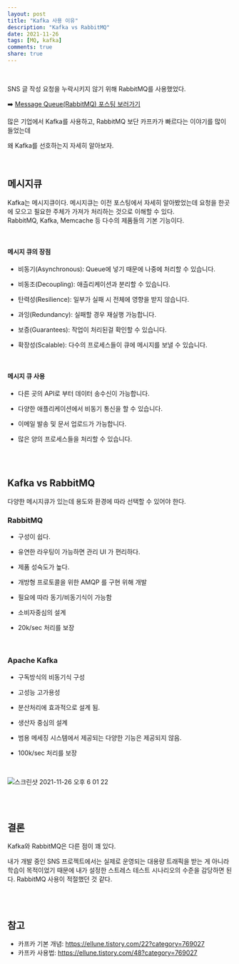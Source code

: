 ```yaml
---  
layout: post    
title: "Kafka 사용 이유"     
description: "Kafka vs RabbitMQ"     
date: 2021-11-26  
tags: [MQ, kafka]  
comments: true    
share: true
---    
```


<br />

SNS 글 작성 요청을 누락시키지 않기 위해 RabbitMQ를 사용했었다.   

➡️ [Message Queue(RabbitMQ) 포스팅 보러가기](https://hyerin6.github.io/2021-11-08/rabbitmq/)  


많은 기업에서 Kafka를 사용하고, RabbitMQ 보단 카프카가 빠르다는 이야기를 많이 들었는데   

왜 Kafka를 선호하는지 자세히 알아보자.   

<br />   

## 메시지큐   
Kafka는 메시지큐이다. 메시지큐는 이전 포스팅에서 자세히 알아봤었는데 요청을 한곳에 모으고 필요한 주체가 가져가 처리하는 것으로 이해할 수 있다.   
RabbitMQ, Kafka, Memcache 등 다수의 제품들의 기본 기능이다.   

<br />       

#### 메시지 큐의 장점 
- 비동기(Asynchronous): Queue에 넣기 때문에 나중에 처리할 수 있습니다.

- 비동조(Decoupling): 애츨리케이션과 분리할 수 있습니다.

- 탄력성(Resilience): 일부가 실패 시 전체에 영향을 받지 않습니다.

- 과잉(Redundancy): 실패할 경우 재실행 가능합니다.

- 보증(Guarantees): 작업이 처리된걸 확인할 수 있습니다.

- 확장성(Scalable): 다수의 프로세스들이 큐에 메시지를 보낼 수 있습니다.  

<br />

#### 메시지 큐 사용   
- 다른 곳의 API로 부터 데이터 송수신이 가능합니다.

- 다양한 애플리케이션에서 비동기 통신을 할 수 있습니다.

- 이메일 발송 및 문서 업로드가 가능합니다.

- 많은 양의 프로세스들을 처리할 수 있습니다.

<br />
<br />


## Kafka vs RabbitMQ
다양한 메시지큐가 있는데 용도와 환경에 따라 선택할 수 있어야 한다.  

### RabbitMQ

- 구성이 쉽다.

- 유연한 라우팅이 가능하면 관리 UI 가 편리하다.

- 제품 성숙도가 높다.

- 개방형 프로토콜을 위한 AMQP 를 구현 위해 개발

- 필요에 따라 동기/비동기식이 가능함

- 소비자중심의 설계

- 20k/sec 처리를 보장


<br />

### Apache Kafka  


- 구독방식의 비동기식 구성

- 고성능 고가용성

- 분산처리에 효과적으로 설계 됨.

- 생산자 중심의 설계

- 범용 메세징 시스템에서 제공되는 다양한 기능은 제공되지 않음.

- 100k/sec 처리를 보장


<br />

![스크린샷 2021-11-26 오후 6 01 22](https://user-images.githubusercontent.com/33855307/143554810-dc1f74fe-9066-496b-9f90-0d6a2b721e93.png)  


<br />
<br />

## 결론   

Kafka와 RabbitMQ은 다른 점이 꽤 있다.

내가 개발 중인 SNS 프로젝트에서는 실제로 운영되는 대용량 트래픽을 받는 게 아니라 학습이 목적이었기 때문에
내가 설정한 스트레스 테스트 시나리오의 수준을 감당하면 된다.
RabbitMQ 사용이 적절했던 것 같다.

<br />
<br />

## 참고 
* 카프카 기본 개념: <https://ellune.tistory.com/22?category=769027>
* 카프카 사용법: <https://ellune.tistory.com/48?category=769027>


<br />

